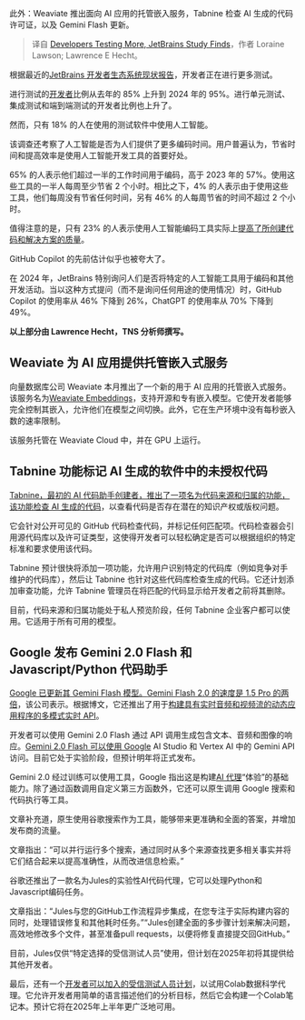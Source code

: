 
<!--
title: JetBrains研究发现开发者测试更多
cover: https://cdn.thenewstack.io/media/2024/04/d8b458d6-dev_news_img-2-2.png
-->

此外：Weaviate 推出面向 AI 应用的托管嵌入服务，Tabnine 检查 AI 生成的代码许可证，以及 Gemini Flash 更新。

> 译自 [Developers Testing More, JetBrains Study Finds](https://thenewstack.io/developers-testing-more-jetbrains-study-finds/)，作者 Loraine Lawson; Lawrence E Hecht。

根据最近的[JetBrains 开发者生态系统现状报告](https://www.jetbrains.com/lp/devecosystem-2024/)，开发者正在进行更多测试。

进行测试的[开发者](https://roadmap.sh/roadmaps)比例从去年的 85% 上升到 2024 年的 95%。进行单元测试、集成测试和端到端测试的开发者比例也上升了。

然而，只有 18% 的人在使用的测试软件中使用人工智能。

该调查还考察了人工智能是否为人们提供了更多编码时间。用户普遍认为，节省时间和提高效率是使用人工智能开发工具的首要好处。

65% 的人表示他们超过一半的工作时间用于编码，高于 2023 年的 57%。使用这些工具的一半人每周至少节省 2 个小时。相比之下，4% 的人表示由于使用这些工具，他们每周没有节省任何时间，另有 46% 的人每周节省的时间不超过 2 个小时。

值得注意的是，只有 23% 的人表示使用人工智能编码工具实际上[提高了所创建代码和解决方案的质量](https://thenewstack.io/a-call-to-use-generative-ai-to-create-more-trustworthy-data/)。

GitHub Copilot 的先前估计似乎也被夸大了。

在 2024 年，JetBrains 特别询问人们是否将特定的人工智能工具用于编码和其他开发活动。当以这种方式提问（而不是询问任何用途的使用情况）时，GitHub Copilot 的使用率从 46% 下降到 26%，ChatGPT 的使用率从 70% 下降到 49%。

**以上部分由 Lawrence Hecht，TNS 分析师撰写。**

## Weaviate 为 AI 应用提供托管嵌入式服务

向量数据库公司 Weaviate 本月推出了一个新的用于 AI 应用的托管嵌入式服务。该服务名为[Weaviate Embeddings](https://www.globenewswire.com/news-release/2024/12/03/2990699/0/en/Weaviate-Launches-Flexible-Embedding-Service-for-AI-Development.html)，支持开源和专有嵌入模型。它使开发者能够完全控制其嵌入，允许他们在模型之间切换。此外，它在生产环境中没有每秒嵌入数的速率限制。

该服务托管在 Weaviate Cloud 中，并在 GPU 上运行。

## Tabnine 功能标记 AI 生成的软件中的未授权代码

[Tabnine，最初的 AI 代码助手创建者，推出了一项名为](https://www.tabnine.com/?utm_content=inline+mention)[代码来源和归属的功能，该功能检查 AI 生成的代码](https://www.tabnine.com/blog/introducing-provenance-and-attribution-minimize-ip-liability-for-genai-output/)，以查看代码是否存在潜在的知识产权或版权问题。

它会针对公开可见的 GitHub 代码检查代码，并标记任何匹配项。代码检查器会引用源代码库以及许可证类型，这使得开发者可以轻松确定是否可以根据组织的特定标准和要求使用该代码。

Tabnine 预计很快将添加一项功能，允许用户识别特定的代码库（例如竞争对手维护的代码库），然后让 Tabnine 也针对这些代码库检查生成的代码。它还计划添加审查功能，允许 Tabnine 管理员在将匹配的代码显示给开发者之前将其删除。

目前，代码来源和归属功能处于私人预览阶段，任何 Tabnine 企业客户都可以使用。它适用于所有可用的模型。

## Google 发布 Gemini 2.0 Flash 和 Javascript/Python 代码助手

[Google 已更新其 Gemini Flash 模型。](https://cloud.google.com/?utm_content=inline+mention)[Gemini Flash 2.0 的速度是 1.5 Pro 的两倍](https://developers.googleblog.com/en/the-next-chapter-of-the-gemini-era-for-developers/)，该公司表示。根据博文，它还推出了用于[构建具有实时音频和视频流的动态应用程序的多模式实时 API](https://thenewstack.io/how-to-build-applications-over-streaming-data-the-right-way/)。

开发者可以使用 Gemini 2.0 Flash 通过 API 调用生成包含文本、音频和图像的响应。[Gemini 2.0 Flash 可以使用 Google](https://thenewstack.io/langchain-and-google-gemini-api-for-ai-apps-a-quickstart-guide/) AI Studio 和 Vertex AI 中的 Gemini API 访问。目前它处于实验阶段，但预计明年将正式发布。

Gemini 2.0 经过训练可以使用工具，Google 指出这是构建[AI 代理](https://thenewstack.io/enhancing-ai-agents-adding-instructions-tasks-and-memory/)“体验”的基础能力。除了通过函数调用自定义第三方函数外，它还可以原生调用 Google 搜索和代码执行等工具。

文章补充道，原生使用谷歌搜索作为工具，能够带来更准确和全面的答案，并增加发布商的流量。

文章指出：“可以并行运行多个搜索，通过同时从多个来源查找更多相关事实并将它们结合起来以提高准确性，从而改进信息检索。”

谷歌还推出了一款名为Jules的实验性AI代码代理，它可以处理Python和Javascript编码任务。

文章指出：“Jules与您的GitHub工作流程异步集成，在您专注于实际构建内容的同时，处理错误修复和其他耗时任务。”“Jules创建全面的多步骤计划来解决问题，高效地修改多个文件，甚至准备pull requests，以便将修复直接提交回GitHub。”

目前，Jules仅供“特定选择的受信测试人员”使用，但计划在2025年初将其提供给其他开发者。

最后，还有一个[开发者可以加入的受信测试人员计划](https://forms.gle/UQWKGrhFqVRLmJGy5)，以试用Colab数据科学代理。它允许开发者用简单的语言描述他们的分析目标，然后它会构建一个Colab笔记本。预计它将在2025年上半年更广泛地可用。
